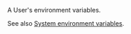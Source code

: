 A User's environment variables.

See also [System environment variables](https://github.com/ReneNyffenegger/about-Windows-Registry/tree/master/HKEY_LOCAL_MACHINE/SYSTEM/CurrentControlSet/Control/Session%20Manager/Environment).
